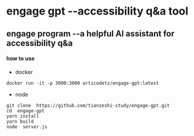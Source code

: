 # engage gpt --accessibility q&a tool  


## engage program --a helpful  AI  assistant  for accessibility q&a

#### how to use 
- docker 
```
docker run -it -p 3000:3000 articodetz/engage-gpt:latest
```

- node 
``` 
git clone  https://github.com/tianzeshi-study/engage-gpt.git
cd  engage-gpt
yarn install 
yarn build 
node  server.js
```